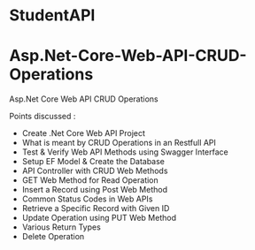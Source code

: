 # StudentAPI
# Asp.Net-Core-Web-API-CRUD-Operations
Asp.Net Core Web API CRUD Operations


Points discussed :
-	Create .Net Core Web API Project
-	What is meant by CRUD Operations in an Restfull API
-	Test & Verify Web API Methods using Swagger Interface
-	Setup EF Model & Create the Database
-	API Controller with CRUD Web Methods
-	GET Web Method for Read Operation
-	Insert a Record using Post Web Method
-	Common Status Codes in Web APIs
-	Retrieve a Specific Record with Given ID
-	Update Operation using PUT Web Method
-	Various Return Types
-	Delete Operation



 

